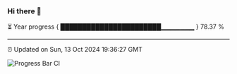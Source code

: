 ### Hi there 👋

⏳ Year progress { ███████████████████████▁▁▁▁▁▁▁ } 78.37 %

---

⏰ Updated on Sun, 13 Oct 2024 19:36:27 GMT

![Progress Bar CI](https://github.com/IshwaranRudhara/GIT-ACTION/workflows/Progress%20Bar%20CI/badge.svg)
